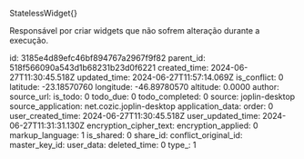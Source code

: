 StatelessWidget{}

Responsável por criar widgets que não sofrem alteração durante a execução.

id: 3185e4d89efc46bf894767a2967f9f82
parent_id: 518f566090a543d1b68231b23d0f6221
created_time: 2024-06-27T11:30:45.518Z
updated_time: 2024-06-27T11:57:14.069Z
is_conflict: 0
latitude: -23.18570760
longitude: -46.89780570
altitude: 0.0000
author: 
source_url: 
is_todo: 0
todo_due: 0
todo_completed: 0
source: joplin-desktop
source_application: net.cozic.joplin-desktop
application_data: 
order: 0
user_created_time: 2024-06-27T11:30:45.518Z
user_updated_time: 2024-06-27T11:31:31.130Z
encryption_cipher_text: 
encryption_applied: 0
markup_language: 1
is_shared: 0
share_id: 
conflict_original_id: 
master_key_id: 
user_data: 
deleted_time: 0
type_: 1